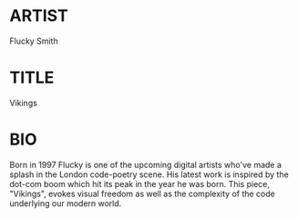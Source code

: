ARTIST 
======

Flucky Smith

TITLE
=====

Vikings

BIO
===

Born in 1997 Flucky is one of the upcoming digital artists
who've made a splash in the London code-poetry scene. His
latest work is inspired by the dot-com boom which hit its
peak in the year he was born. This piece, "Vikings", evokes
visual freedom as well as the complexity of the code underlying
our modern world.
